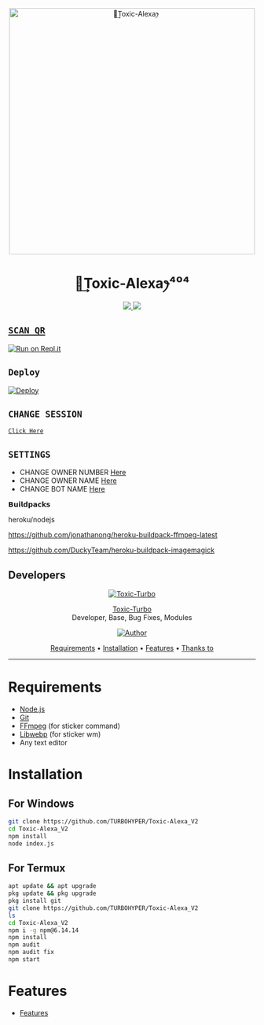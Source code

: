 <div align="center">
<img src="https://telegra.ph/file/56c7adc490d2797f7efc6.jpg" alt="ꪶ͢Toxic-Alexaꫂ⁩" width="500" />

#  ꪶ͢Toxic-Alexaꫂ⁩⁴⁰⁴
</div>
<p align="center">
  <a href="https://instagram.com/toxic_turbo777"><img src="https://img.shields.io/badge/Instagram-E4405F?style=for-the-badge&logo=instagram&logoColor=white"/> 
  <a href="https://wa.me/916380260672"><img src="https://img.shields.io/badge/WhatsApp-25D366?style=for-the-badge&logo=whatsapp&logoColor=white" />
</p>

## `SCAN QR`

[![Run on Repl.it](https://repl.it/badge/github/quiec/whatsAlfa)](https://replit.com/@TURBOHYPER/Toxic-AlexaV2?v=1)

## `Deploy`
[![Deploy](https://www.herokucdn.com/deploy/button.svg)](https://heroku.com/deploy?template=https://github.com/ICONIC44/Toxic-Alexa_V2)

 ## `CHANGE SESSION`

[`Click Here`](https://github.com/TURBOHYPER/Toxic-Alexa_V2/blob/master/QRnya.json)

## `SETTINGS`

- CHANGE OWNER NUMBER [Here](https://github.com/TURBOHYPER/Toxic-Alexa_V2/blob/master/settings.json)
- CHANGE OWNER NAME [Here](https://github.com/TURBOHYPER/Toxic-Alexa_V2/blob/master/settings.json)
- CHANGE BOT NAME [Here](https://github.com/TURBOHYPER/Toxic-Alexa_V2/blob/master/settings.json)

    
𝗕𝘂𝗶𝗹𝗱𝗽𝗮𝗰𝗸𝘀

heroku/nodejs

https://github.com/jonathanong/heroku-buildpack-ffmpeg-latest

https://github.com/DuckyTeam/heroku-buildpack-imagemagick

## Developers
  <div align="center">
    
  [![Toxic-Turbo](https://github.com/TURBOHYPER.png?size=100)](https://github.com/TURBOHYPER)

[Toxic-Turbo](https://github.com/TURBOHYPER)        
Developer, Base, Bug Fixes, Modules

  
<p align="center">
  <a href="https://github.com/TURBOHYPER"><img title="Author" src="https://img.shields.io/badge/Author-TURBOHYPER-orange.svg?style=for-the-badge&logo=github" /></a>

<p align="center">
  <a href="https://github.com/TURBOHYPER/Toxic-Alexa_V2#requirements">Requirements</a> •
  <a href="https://github.com/TURBOHYPER/Toxic-Alexa_V2#instalasi">Installation</a> •
  <a href="https://github.com/TURBOHYPER/Toxic-Alexa_V2#features">Features</a> •
  <a href="https://github.com/TURBOHYPER/Toxic-Alexa_V2#thanks-to">Thanks to</a>
</p>
</div>


---



# Requirements
* [Node.js](https://nodejs.org/en/)
* [Git](https://git-scm.com/downloads)
* [FFmpeg](https://github.com/BtbN/FFmpeg-Builds/releases) (for sticker command)
* [Libwebp](https://developers.google.com/speed/webp/download) (for sticker wm)
* Any text editor

# Installation
## For Windows
```bash
git clone https://github.com/TURBOHYPER/Toxic-Alexa_V2
cd Toxic-Alexa_V2
npm install
node index.js
```
## For Termux
```bash
apt update && apt upgrade
pkg update && pkg upgrade
pkg install git
git clone https://github.com/TURBOHYPER/Toxic-Alexa_V2
ls
cd Toxic-Alexa_V2
npm i -g npm@6.14.14
npm install
npm audit
npm audit fix
npm start
```

# Features
- [Features](https://github.com/TURBOHYPER/Toxic-Alexa_V2/blob/master/Bosco.js)
